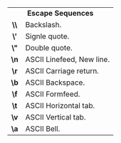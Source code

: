 <table>
  <tr>
    <td colspan="2" align="center"><b>Escape Sequences</b></td>
  </tr>
  <tr>
    <td align="center"><b>\\</b></td>
    <td>Backslash.</td>
  </tr>
  <tr>
    <td align="center"><b>\'</b></td>
    <td>Signle quote.</td>
  </tr>
  <tr>
    <td align="center"><b>\"</b></td>
    <td>Double quote.</td>
  </tr>
  <tr>
    <td align="center"><b>\n</b></td>
    <td>ASCII Linefeed, New line.</td>
  </tr>
  <tr>
    <td align="center"><b>\r</b></td>
    <td>ASCII Carriage return.</td>
  </tr>
  <tr>
    <td align="center"><b>\b</b></td>
    <td>ASCII Backspace.</td>
  </tr>
  <tr>
    <td align="center"><b>\f</b></td>
    <td>ASCII Formfeed.</td>
  </tr>
  <tr>
    <td align="center"><b>\t</b></td>
    <td>ASCII Horizontal tab.</td>
  </tr>
  <tr>
    <td align="center"><b>\v</b></td>
    <td>ASCII Vertical tab.</td>
  </tr>
  <tr>
    <td align="center"><b>\a</b></td>
    <td>ASCII Bell.</td>
  </tr>
</table>

